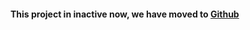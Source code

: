 <h4>This project in inactive now, we have moved to <a href='https://github.com/RitwikSaikia/jsonrpc'>Github</a></h4>